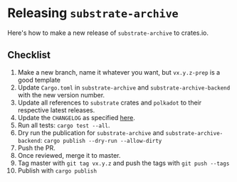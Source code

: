 # Releasing `substrate-archive`

Here's how to make a new release of `substrate-archive` to crates.io.

## Checklist

1. Make a new branch, name it whatever you want, but `vx.y.z-prep` is a good template
1. Update `Cargo.toml` in `substrate-archive` and `substrate-archive-backend` with the new version number.
1. Update all references to `substrate` crates and `polkadot` to their respective latest releases.
1. Update the `CHANGELOG` as specified [here](https://keepachangelog.com/en/1.0.0/).
1. Run all tests: `cargo test --all`.
1. Dry run the publication for `substrate-archive` and `substrate-archive-backend`: `cargo publish --dry-run --allow-dirty`
1. Push the PR.
1. Once reviewed, merge it to master.
1. Tag master with `git tag vx.y.z` and push the tags with `git push --tags`
1. Publish with `cargo publish`
